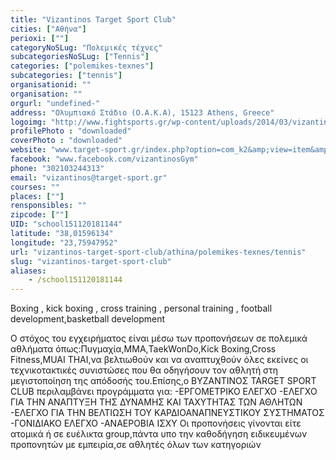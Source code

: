 ```yaml
---
title: "Vizantinos Target Sport Club"
cities: ["Αθήνα"]
perioxi: [""]
categoryNoSLug: "Πολεμικές τέχνες"
subcategoriesNoSLug: ["Tennis"]
categories: ["polemikes-texnes"]
subcategories: ["tennis"]
organisationid: ""
organisation: ""
orgurl: "undefined-"
address: "Ολυμπιακό Στάδιο (Ο.Α.Κ.Α), 15123 Athens, Greece"
logoimg: "http://www.fightsports.gr/wp-content/uploads/2014/03/vizantinos.jpg"
profilePhoto : "downloaded"
coverPhoto : "downloaded"
website: "www.target-sport.gr/index.php?option=com_k2&amp;view=item&amp;id=3400:vyzantinos-target-sport-club&amp;Itemid=357&amp;lang=el"
facebook: "www.facebook.com/vizantinosGym"
phone: "302103244313"
email: "vizantinos@target-sport.gr"
courses: ""
places: [""]
rensponsibles: ""
zipcode: [""]
UID: "school151120181144"
latitude: "38,01596134"
longitude: "23,75947952"
url: "vizantinos-target-sport-club/athina/polemikes-texnes/tennis"
slug: "vizantinos-target-sport-club"
aliases:
    - /school151120181144
---
```



Boxing , kick boxing , cross training , personal training , football development,basketball development

Ο στόχος του εγχειρήματος είναι μέσω των προπονήσεων σε πολεμικά αθλήματα όπως:Πυγμαχία,ΜΜΑ,TaekWonDo,Kick Boxing,Cross Fitness,MUAI THAI,να βελτιωθούν και να αναπτυχθούν όλες εκείνες οι τεχνικοτακτικές συνιστώσες που θα οδηγήσουν τον αθλητή στη μεγιστοποίηση της απόδοσής του.Επίσης,ο ΒΥΖΑΝΤΙΝΟΣ TARGET SPORT CLUB περιλαμβάνει προγράμματα για: -ΕΡΓΟΜΕΤΡΙΚΟ ΕΛΕΓΧΟ -ΕΛΕΓΧΟ ΓΙΑ ΤΗΝ ΑΝΑΠΤΥΞΗ ΤΗΣ ΔΥΝΑΜΗΣ ΚΑΙ ΤΑΧΥΤΗΤΑΣ ΤΩΝ ΑΘΛΗΤΩΝ -ΕΛΕΓΧΟ ΓΙΑ ΤΗΝ ΒΕΛΤΙΩΣΗ ΤΟΥ ΚΑΡΔΙΟΑΝΑΠΝΕΥΣΤΙΚΟΥ ΣΥΣΤΗΜΑΤΟΣ -ΓΟΝΙΔΙΑΚΟ ΕΛΕΓΧΟ -ΑΝΑΕΡΟΒΙΑ ΙΣΧΥ Οι προπονήσεις γίνονται είτε ατομικά ή σε ευέλικτα group,πάντα υπο την καθοδήγηση ειδικευμένων προπονητών με εμπειρία,σε αθλητές όλων των κατηγοριών